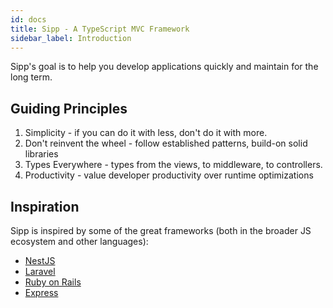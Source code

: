 ```yaml
---
id: docs
title: Sipp - A TypeScript MVC Framework
sidebar_label: Introduction
---
```


Sipp's goal is to help you develop applications quickly and maintain for the long term.

## Guiding Principles

1. Simplicity - if you can do it with less, don't do it with more.
2. Don't reinvent the wheel - follow established patterns, build-on solid libraries
3. Types Everywhere - types from the views, to middleware, to controllers.
4. Productivity - value developer productivity over runtime optimizations

## Inspiration

Sipp is inspired by some of the great frameworks (both in the broader JS ecosystem and other languages):

* [NestJS](https://nestjs.com/)
* [Laravel](https://laravel.com/)
* [Ruby on Rails](https://rubyonrails.org/)
* [Express](https://expressjs.com/)